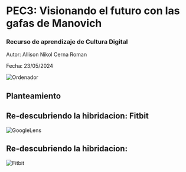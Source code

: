 # PEC3: Visionando el futuro con las gafas de Manovich
### Recurso de aprendizaje de Cultura Digital

Autor: Allison Nikol Cerna Roman


Fecha: 23/05/2024

![Ordenador](https://img.freepik.com/foto-gratis/composicion-concepto-redes-sociales_23-2150169144.jpg?t=st=1716456740~exp=1716460340~hmac=68eece43e157c47c24cc4bb55f48e19c37e55c5eb4952595920fbd410a1931a9&w=826)


## Planteamiento


## Re-descubriendo la hibridacion: Fitbit
![GoogleLens](https://upload.wikimedia.org/wikipedia/commons/d/d7/Logo_of_Google_Lens.svg)


## Re-descubriendo la hibridacion:

![Fitbit](https://upload.wikimedia.org/wikipedia/commons/a/a3/Fitbit_logo16.svg)
